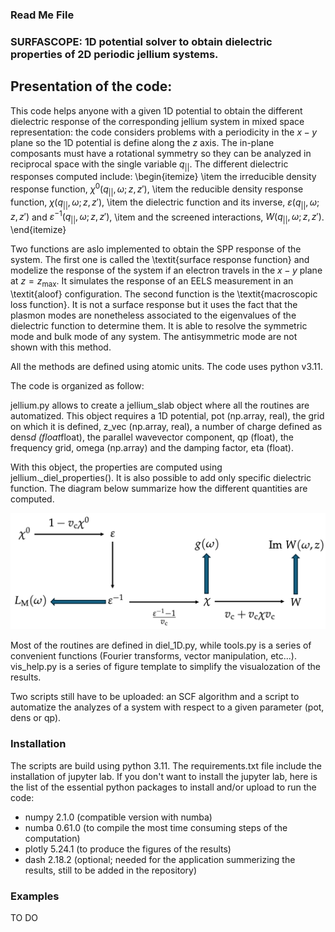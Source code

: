 ### Read Me File
### SURFASCOPE: 1D potential solver to obtain dielectric properties of 2D periodic jellium systems.

## Presentation of the code:

This code helps anyone with a given 1D potential to obtain the different dielectric response of the corresponding jellium system in mixed space representation: the code considers problems with a periodicity in the $x-y$ plane so the 1D potential is define along the $z$ axis. The in-plane composants must have a rotational symmetry so they can be analyzed in reciprocal space with the single variable $q_{||}$. The different dielectric responses computed include:
\begin{itemize}
\item the irreducible density response function, $\chi^0(q_{||}, \omega; z, z')$,
\item the reducible density response function, $\chi(q_{||}, \omega; z, z')$,
\item the dielectric function and its inverse, $\varepsilon(q_{||}, \omega; z, z')$ and $\varepsilon^{-1}(q_{||}, \omega; z, z')$,
\item and the screened interactions, $W(q_{||}, \omega; z, z')$.
\end{itemize}

Two functions are aslo implemented to obtain the SPP response of the system. The first one is called the \textit{surface response function} and modelize the response of the system if an electron travels in the $x-y$ plane at $z=z_{\text{max}}$. It simulates the response of an EELS measurement in an \textit{aloof} configuration. The second function is the \textit{macroscopic loss function}. It is not a surface response but it uses the fact that the plasmon modes are nonetheless associated to the eigenvalues of the dielectric function to determine them. It is able to resolve the symmetric mode and bulk mode of any system. The antisymmetric mode are not shown with this method.

All the methods are defined using atomic units. The code uses python v3.11.

The code is organized as follow:

jellium.py allows to create a jellium_slab object where all the routines are automatized. This object requires a 1D potential, pot (np.array, real), the grid on which it is defined, z_vec (np.array, real), a number of charge defined as dens*d (float*float), the parallel wavevector component, qp (float), the frequency grid, omega (np.array) and the damping factor, eta (float).

With this object, the properties are computed using jellium._diel_properties(). It is also possible to add only specific dielectric function. The diagram below summarize how the different quantities are computed.

![image](diagram_eq.png)

Most of the routines are defined in diel_1D.py, while tools.py is a series of convenient functions (Fourier transforms, vector manipulation, etc...).
vis_help.py is a series of figure template to simplify the visualozation of the results.

Two scripts still have to be uploaded: an SCF algorithm and a script to automatize the analyzes of a system with respect to a given parameter (pot, dens or qp).

### Installation

The scripts are build using python 3.11. The requirements.txt file include the installation of jupyter lab. If you don't want to install the jupyter lab, here is the list of the essential python packages to install and/or upload to run the code:

- numpy 2.1.0 (compatible version with numba)
- numba 0.61.0 (to compile the most time consuming steps of the computation)
- plotly 5.24.1 (to produce the figures of the results)
- dash 2.18.2 (optional; needed for the application summerizing the results, still to be added in the repository)

### Examples

TO DO

### 
